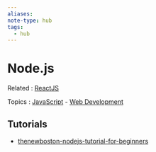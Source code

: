 ```yaml
---
aliases: 
note-type: hub
tags:
  - hub
---
```


# Node.js

Related : [ReactJS](../ReactJS.md)

Topics : [JavaScript](../JavaScript.md) - [Web Development](../Web%20Development.md)

## Tutorials

- [thenewboston-nodejs-tutorial-for-beginners](tutorials-and-guides/thenewboston-nodejs-tutorial-for-beginners/thenewboston-nodejs-tutorial-for-beginners.md)
